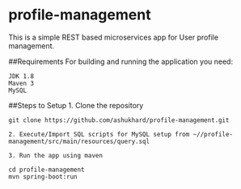 # profile-management

This is a simple REST based microservices app for User profile management.

##Requirements
For building and running the application you need:

	JDK 1.8
	Maven 3
	MySQL

##Steps to Setup
	1. Clone the repository
	
	git clone https://github.com/ashukhard/profile-management.git
	
	2. Execute/Import SQL scripts for MySQL setup from ~//profile-management/src/main/resources/query.sql
	
	3. Run the app using maven
	
	cd profile-management
	mvn spring-boot:run